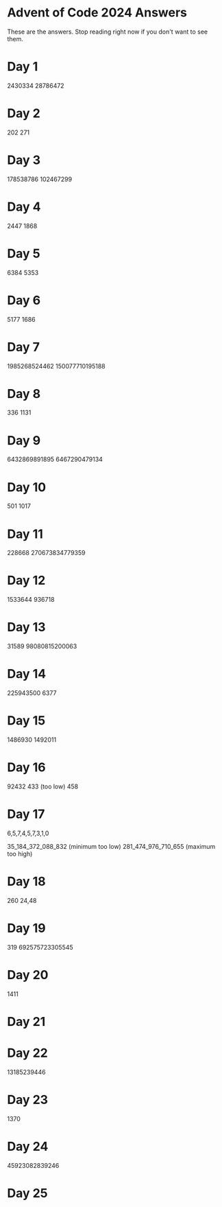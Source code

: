 # Advent of Code 2024 Answers

These are the answers. Stop reading right now if you don't want to see them.

# Day 1
2430334
28786472

# Day 2
202
271

# Day 3
178538786
102467299

# Day 4
2447
1868

# Day 5
6384
5353

# Day 6
5177
1686

# Day 7
1985268524462
150077710195188

# Day 8
336
1131

# Day 9
6432869891895
6467290479134

# Day 10
501
1017

# Day 11
228668
270673834779359

# Day 12
1533644
936718

# Day 13
31589
98080815200063

# Day 14
225943500
6377

# Day 15
1486930
1492011

# Day 16
92432
433 (too low)
458

# Day 17
6,5,7,4,5,7,3,1,0

 35_184_372_088_832 (minimum too low)
281_474_976_710_655 (maximum too high)

# Day 18
260
24,48

# Day 19
319
692575723305545

# Day 20
1411

# Day 21


# Day 22
13185239446

# Day 23
1370

# Day 24
45923082839246

# Day 25